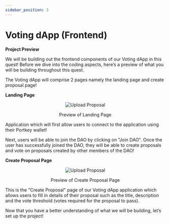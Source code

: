 ```yaml
---
sidebar_position: 3
---
```

# Voting dApp (Frontend)

**Project Preview**

We will be building out the frontend components of our Voting dApp in this quest! Before we dive into the coding aspects, here’s a preview of what you will be building throughout this quest.

The Voting dApp will comprise 2 pages namely the landing page and create proposal page!

**Landing Page**

<p align="center">
<img src="/img/Developer_DAO_Landing_Page.jpg" alt="Upload Proposal" width=""/>
</p>

<p align="center">Preview of Landing Page</p>
Application which will first allow users to connect to the application using their Portkey wallet!

Next, users will be able to join the DAO by clicking on "Join DAO". Once the user has successfully joined the DAO, they will be able to create proposals and vote on proposals created by other members of the DAO!

**Create Proposal Page**

<p align="center">
<img src="/img/fe-create-proposal.png" alt="Upload Proposal" width=""/>
</p>

<p align="center">Preview of Create Proposal Page</p>

This is the "Create Proposal" page of our Voting dApp application which allows users to fill in details of their proposal such as the title, description and the vote threshold (votes required for the proposal to pass).

Now that you have a better understanding of what we will be building, let’s set up the project!